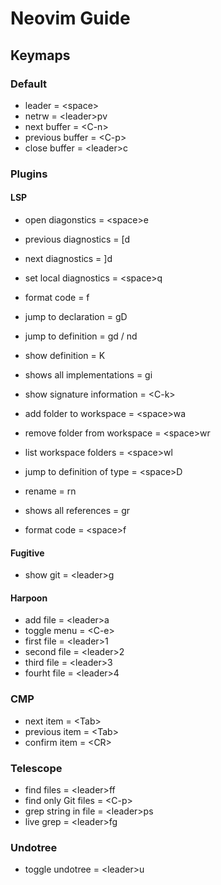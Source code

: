 # Neovim Guide

## Keymaps

### Default

- leader = <space\>
- netrw = <leader\>pv
- next buffer = <C-n\>
- previous buffer = <C-p\>
- close buffer = <leader\>c

### Plugins

#### LSP

- open diagonstics = <space\>e
- previous diagnostics = [d
- next diagnostics = ]d
- set local diagnostics = <space\>q

- format code = <leader>f
- jump to declaration = gD
- jump to definition = gd / nd
- show definition = K
- shows all implementations = gi
- show signature information = <C-k\>
- add folder to workspace = <space\>wa
- remove folder from workspace = <space\>wr
- list workspace folders = <space\>wl
- jump to definition of type = <space\>D
- rename = <space>rn
- shows all references = gr
- format code = <space\>f

#### Fugitive

- show git = <leader\>g

#### Harpoon

- add file = <leader\>a
- toggle menu = <C-e\>
- first file = <leader\>1
- second file = <leader\>2
- third file = <leader\>3
- fourht file = <leader\>4

### CMP

- next item = <Tab\>
- previous item = <Tab\>
- confirm item = <CR\>

### Telescope

- find files = <leader\>ff
- find only Git files = <C-p\>
- grep string in file = <leader\>ps
- live grep = <leader\>fg

### Undotree

- toggle undotree = <leader\>u


